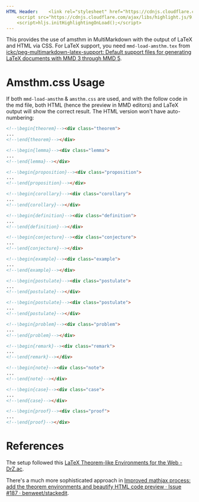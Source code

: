 ```yaml
---
HTML Header:	<link rel="stylesheet" href="https://cdnjs.cloudflare.com/ajax/libs/highlight.js/9.1.0/styles/default.min.css">
	<script src="https://cdnjs.cloudflare.com/ajax/libs/highlight.js/9.1.0/highlight.min.js"></script>
	<script>hljs.initHighlightingOnLoad();</script>  
---
```


This provides the use of amsthm in MultiMarkdown with the output of LaTeX and HTML via CSS. For LaTeX support, you need `mmd-load-amsthm.tex` from [ickc/peg-multimarkdown-latex-support: Default support files for generating LaTeX documents with MMD 3 through MMD 5](https://github.com/ickc/peg-multimarkdown-latex-support).
  
# Amsthm.css Usage #

If both `mmd-load-amsthm` & `amsthm.css` are used, and with the follow code in the md file, both HTML (hence the preview in MMD editors) and LaTeX output will show the correct result. The HTML version won't have auto-numbering:

```html
<!--\begin{theorem}--><div class="theorem">
...
<!--\end{theorem}--></div>
```

```html
<!--\begin{lemma}--><div class="lemma">
...
<!--\end{lemma}--></div>
```

```html
<!--\begin{proposition}--><div class="proposition">
...
<!--\end{proposition}--></div>
```

```html
<!--\begin{corollary}--><div class="corollary">
...
<!--\end{corollary}--></div>
```

```html
<!--\begin{definition}--><div class="definition">
...
<!--\end{definition}--></div>
```

```html
<!--\begin{conjecture}--><div class="conjecture">
...
<!--\end{conjecture}--></div>
```

```html
<!--\begin{example}--><div class="example">
...
<!--\end{example}--></div>
```

```html
<!--\begin{postulate}--><div class="postulate">
...
<!--\end{postulate}--></div>
```

```html
<!--\begin{postulate}--><div class="postulate">
...
<!--\end{postulate}--></div>
```

```html
<!--\begin{problem}--><div class="problem">
...
<!--\end{problem}--></div>
```

```html
<!--\begin{remark}--><div class="remark">
...
<!--\end{remark}--></div>
```

```html
<!--\begin{note}--><div class="note">
...
<!--\end{note}--></div>
```

```html
<!--\begin{case}--><div class="case">
...
<!--\end{case}--></div>
```

```html
<!--\begin{proof}--><div class="proof">
...
<!--\end{proof}--></div>
```

# References #

The setup followed this [LaTeX Theorem-like Environments for the Web - DrZ.ac](http://drz.ac/2013/01/17/latex-theorem-like-environments-for-the-web/).

There's a much more sophisticated approach in [Improved mathjax process: add the theorem environments and beautify HTML code preview · Issue #187 · benweet/stackedit](https://github.com/benweet/stackedit/issues/187).